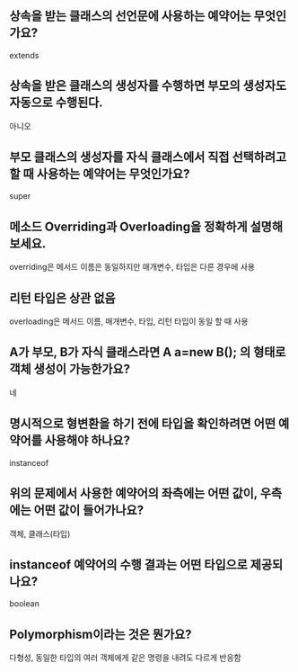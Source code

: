 ## 상속을 받는 클래스의 선언문에 사용하는 예약어는 무엇인가요?
extends
## 상속을 받은 클래스의 생성자를 수행하면 부모의 생성자도 자동으로 수행된다.
아니오
## 부모 클래스의 생성자를 자식 클래스에서 직접 선택하려고 할 때 사용하는 예약어는 무엇인가요?
super
## 메소드 Overriding과 Overloading을 정확하게 설명해 보세요.
overriding은 메서드 이름은 동일하지만 매개변수, 타입은 다른 경우에 사용
## 리턴 타입은 상관 없음
overloading은 메서드 이름, 매개변수, 타입, 리턴 타입이 동일 할 때 사용
## A가 부모, B가 자식 클래스라면 A a=new B(); 의 형태로 객체 생성이 가능한가요?
네
## 명시적으로 형변환을 하기 전에 타입을 확인하려면 어떤 예약어를 사용해야 하나요?
instanceof
## 위의 문제에서 사용한 예약어의 좌측에는 어떤 값이, 우측에는 어떤 값이 들어가나요?
객체, 클래스(타입)
## instanceof 예약어의 수행 결과는 어떤 타입으로 제공되나요? 
boolean
## Polymorphism이라는 것은 뭔가요? 
다형성, 동일한 타입의 여러 객체에게 같은 명령을 내려도 다르게 반응함

